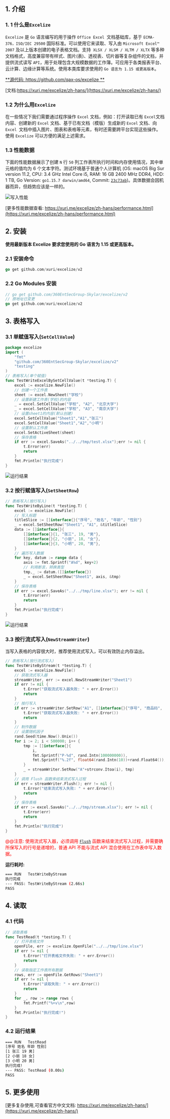 ## 1. 介绍

### 1. 1 什么是`Excelize`

`Excelize` 是 `Go` 语言编写的用于操作 `Office Excel `文档基础库，基于 `ECMA-376，ISO/IEC 29500` 国际标准。可以使用它来读取、写入由 `Microsoft Excel™ 2007` 及以上版本创建的电子表格文档。支持` XLSX / XLSM / XLTM / XLTX` 等多种文档格式，高度兼容带有样式、图片(表)、透视表、切片器等复杂组件的文档，并提供流式读写 `API`，用于处理包含大规模数据的工作簿。可应用于各类报表平台、云计算、边缘计算等系统。使用本类库要求使用的 `Go 语言为 1.15 或更高版本`。

[**源代码: https://github.com/qax-os/excelize **](https://github.com/qax-os/excelize)

[文档:https://xuri.me/excelize/zh-hans/](https://xuri.me/excelize/zh-hans/)

### 1.2 为什么用`Excelize`

在一些情况下我们需要通过程序操作 `Excel` 文档，例如：打开读取已有 `Excel`文档内容、创建新的 `Excel` 文档、基于已有文档（模版）生成新的 `Excel` 文档、向 `Excel `文档中插入图片、图表和表格等元素，有时还需要跨平台实现这些操作。使用 `Excelize` 可以方便的满足上述需求。

### 1.3 性能数据

下面的性能数据展示了创建 `N` 行 `50` 列工作表所执行时间和内存使用情况，其中单元格的值均为 6 个文本字符。测试环境基于普通个人计算机 (OS: macOS Big Sur version 11.2, CPU: 3.4 GHz Intel Core i5, RAM: 16 GB 2400 MHz DDR4, HDD: 1 TB, Go Version: `go1.15.7 darwin/amd64`, Commit: [`23c73ab`](https://github.com/360EntSecGroup-Skylar/excelize/tree/23c73ab527731f9d414e81f7ea15e2ae1a72a290))。具体数据会因机器而异，但趋势应该是一样的。

![写入性能](./img/20210720164600.png)



[更多性能数据查看: https://xuri.me/excelize/zh-hans/performance.html](https://xuri.me/excelize/zh-hans/performance.html)

## 2. 安装

**使用最新版本 Excelize 要求您使用的 Go 语言为 1.15 或更高版本。**

### 2.1 安装命令

```go
go get github.com/xuri/excelize/v2
```

### 2.2 Go Modules 安装

```go
// go get github.com/360EntSecGroup-Skylar/excelize/v2
// 原地址已变更
go get github.com/xuri/excelize/v2
```

## 3. 表格写入

### 3.1 单赋值写入(`SetCellValue`)

```go
package excelize
import (
	"fmt"
	"github.com/360EntSecGroup-Skylar/excelize/v2"
	"testing"
)
// 表格写入(单个赋值)
func TestWriteExcelBySetCellValue(t *testing.T) {
	excel := excelize.NewFile()
	// 创建一个工作表
	sheet := excel.NewSheet("学校")
	// 设置新建工作表(学校)的内容
	_ = excel.SetCellValue("学校", "A2", "北京大学")
	_ = excel.SetCellValue("学校", "A3", "南京大学")
	// 设置sheet1的内容(默认创建)
	excel.SetCellValue("Sheet1","A1","张三")
	excel.SetCellValue("Sheet1","A2","小明")
	// 设置默认工作表
	excel.SetActiveSheet(sheet)
	// 保存表格
	if err := excel.SaveAs("../../tmp/test.xlsx");err != nil {
		t.Error(err)
		return
	}
	fmt.Println("执行完成")
}
```

<img src="./img/20210720114541.png" alt="运行结果" />

### 3.2 按行赋值写入(`SetSheetRow`)

```go
// 表格写入(按行写入)
func TestWriteByLine(t *testing.T) {
	excel := excelize.NewFile()
	// 写入标题
	titleSlice := []interface{}{"序号", "姓名", "年龄", "性别"}
	_ = excel.SetSheetRow("Sheet1", "A1", &titleSlice)
	data := []interface{}{
		[]interface{}{1, "张三", 19, "男"},
		[]interface{}{2, "小丽", 18, "女"},
		[]interface{}{3, "小明", 20, "男"},
	}
	// 遍历写入数据
	for key, datum := range data {
		axis := fmt.Sprintf("A%d", key+2)
		// 利用断言，转换类型
		tmp,_ := datum.([]interface{})
		_ = excel.SetSheetRow("Sheet1", axis, &tmp)
	}
	// 保存表格
	if err := excel.SaveAs("../../tmp/line.xlsx"); err != nil {
		t.Error(err)
		return
	}
	fmt.Println("执行完成")
}
```

![运行结果](./img/20210720153912.png)

### 3.3 按行流式写入(`NewStreamWriter`)

当写入表格的内容很大时，推荐使用流式写入，可以有效防止内存溢出。

```go
// 表格写入(按行流式写入)
func TestWriteByStream(t *testing.T) {
	excel := excelize.NewFile()
	// 获取流式写入器
	streamWriter, err := excel.NewStreamWriter("Sheet1")
	if err != nil {
		t.Error("获取流式写入器失败: " + err.Error())
		return
	}
	// 按行写入
	if err := streamWriter.SetRow("A1", []interface{}{"序号", "商品码", "价格"}); err != nil {
		t.Error("获取流式写入器失败: " + err.Error())
		return
	}
	// 制作数据
	// 设置随机因子
	rand.Seed(time.Now().Unix())
	for i := 2; i < 500000; i++ {
		tmp := []interface{}{
			i,
			fmt.Sprintf("P-%d", rand.Intn(100000000)),
			fmt.Sprintf("%.2f", float64(rand.Intn(10))+rand.Float64()),
		}
		_ = streamWriter.SetRow("A"+strconv.Itoa(i), tmp)
	}
	// 调用 Flush 函数来结束流式写入过程
	if err = streamWriter.Flush(); err != nil {
		t.Error("结束流式写入失败: " + err.Error())
		return
	}
	// 保存表格
	if err := excel.SaveAs("../../tmp/stream.xlsx"); err != nil {
		t.Error(err)
		return
	}
	fmt.Println("执行完成")
}
```

<font color=red>@@注意: 使用流式写入器，必须调用 [`Flush`](https://xuri.me/excelize/zh-hans/stream.html#Flush) 函数来结束流式写入过程，并需要确所保写入的行号是递增的，普通 API 不能与流式 API 混合使用在工作表中写入数据。</font>

**运行耗时:**

```bash
=== RUN   TestWriteByStream
执行完成
--- PASS: TestWriteByStream (2.66s)
PASS
```

## 4. 读取

### 4.1 代码

```go
// 读取表格
func TestRead(t *testing.T) {
	// 打开表格文件
	openFile, err := excelize.OpenFile("../../tmp/line.xlsx")
	if err != nil {
		t.Error("打开表格文件失败: " + err.Error())
		return
	}
	// 读取指定工作表所有数据
	rows, err := openFile.GetRows("Sheet1")
	if err != nil {
		t.Error("读取失败: " + err.Error())
		return
	}
	for _, row := range rows {
		fmt.Printf("%+v\n",row)
	}
	fmt.Println("执行完成!")
}
```

### 4.2 运行结果

```bash
=== RUN   TestRead
[序号 姓名 年龄 性别]
[1 张三 19 男]
[2 小丽 18 女]
[3 小明 20 男]
执行完成!
--- PASS: TestRead (0.00s)
PASS
```

## 5. 更多使用

[更多复杂使用,可查看官方中文文档: https://xuri.me/excelize/zh-hans/](https://xuri.me/excelize/zh-hans/)